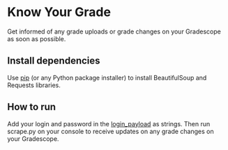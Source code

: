 # Know Your Grade
Get informed of any grade uploads or grade changes on your Gradescope as soon as possible.

## Install dependencies
Use [pip](https://pypi.org/project/pip/) (or any Python package installer) to install BeautifulSoup and Requests libraries.

## How to run
Add your login and password in the [login_payload](https://github.com/harshitchhajed/scrapeGradescope/blob/master/scrape.py#L24) as strings. Then run scrape.py on your console to receive updates on any grade changes on your Gradescope.
